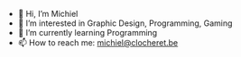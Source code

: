 - 👋 Hi, I’m Michiel
- 👀 I’m interested in Graphic Design, Programming, Gaming
- 🌱 I’m currently learning Programming
- 📫 How to reach me: michiel@clocheret.be

<!---
MichielClocheret/MichielClocheret is a ✨ special ✨ repository because its `README.md` (this file) appears on your GitHub profile.
You can click the Preview link to take a look at your changes.
--->
